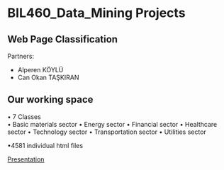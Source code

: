 # BIL460_Data_Mining Projects
## Web Page Classification

Partners:
* Alperen KÖYLÜ
* Can Okan TAŞKIRAN



## Our working space
• 7 Classes  
  • Basic materials sector
  • Energy sector
  • Financial sector
  • Healthcare sector
  • Technology sector
  • Transportation sector
  • Utilities sector

•4581 individual html files

[Presentation](https://github.com/CantOkan/BIL460_Data_Mining/blob/master/presentation.pdf)
